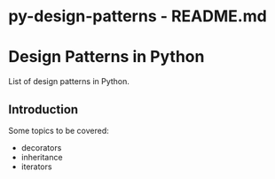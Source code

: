 # py-design-patterns - README.md

# Design Patterns in Python

List of design patterns in Python.

## Introduction

Some topics to be covered:
- decorators
- inheritance
- iterators